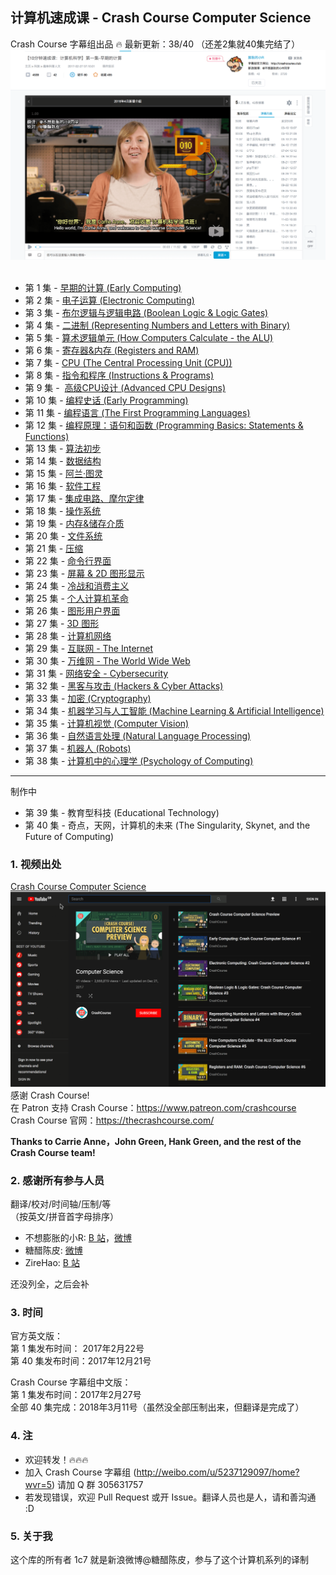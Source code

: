 ## 计算机速成课 - Crash Course Computer Science
Crash Course 字幕组出品
:fire: 最新更新：38/40 （还差2集就40集完结了）
![中文字幕 B 站截图](/image/chinese.png)   

* 第 1 集 - [早期的计算 (Early Computing)](https://www.bilibili.com/video/av8861057/)
* 第 2 集 - [电子运算 (Electronic Computing)](https://www.bilibili.com/video/av9066628/)
* 第 3 集 - [布尔逻辑与逻辑电路 (Boolean Logic & Logic Gates)](https://www.bilibili.com/video/av11557339/)
* 第 4 集 - [二进制 (Representing Numbers and Letters with Binary)](https://www.bilibili.com/video/av11592079/)
* 第 5 集 - [算术逻辑单元 (How Computers Calculate - the ALU)](https://www.bilibili.com/video/av12742941/)
* 第 6 集 - [寄存器&内存 (Registers and RAM)](https://www.bilibili.com/video/av12881796/)
* 第 7 集 - [CPU (The Central Processing Unit (CPU))](https://www.bilibili.com/video/av12881976/)
* 第 8 集 - [指令和程序 (Instructions & Programs)](https://www.bilibili.com/video/av9875360/)
* 第 9 集 -  [高级CPU设计 (Advanced CPU Designs)](https://www.bilibili.com/video/av11867964/)
* 第 10 集 - [编程史话 (Early Programming)](https://www.bilibili.com/video/av13582556/)
* 第 11 集 - [编程语言 (The First Programming Languages)](https://www.bilibili.com/video/av14228148/)
* 第 12 集 - [编程原理：语句和函数 (Programming Basics: Statements & Functions)](https://www.bilibili.com/video/av14885759/)
* 第 13 集 - [算法初步](https://www.bilibili.com/video/av15987761/)
* 第 14 集 - [数据结构](https://www.bilibili.com/video/av15987774/)
* 第 15 集 - [阿兰·图灵](https://www.bilibili.com/video/av16090115/)
* 第 16 集 - [软件工程](https://www.bilibili.com/video/av16751202/)
* 第 17 集 - [集成电路、摩尔定律](https://www.bilibili.com/video/av17186768)
* 第 18 集 - [操作系统](https://www.bilibili.com/video/av17192468)
* 第 19 集 - [内存&储存介质](https://www.bilibili.com/video/av17192483/)
* 第 20 集 - [文件系统](https://www.bilibili.com/video/av17209268/)
* 第 21 集 - [压缩](https://www.bilibili.com/video/av17192511/)
* 第 22 集 - [命令行界面](https://www.bilibili.com/video/av17451718/)
* 第 23 集 - [屏幕 & 2D 图形显示](https://www.bilibili.com/video/av17476087/)
* 第 24 集 - [冷战和消费主义](https://www.bilibili.com/video/av15637307/)
* 第 25 集 - [个人计算机革命](https://www.bilibili.com/video/av18789303/)
* 第 26 集 - [图形用户界面](https://www.bilibili.com/video/av19035296/)
* 第 27 集 - [3D 图形](https://www.bilibili.com/video/av19164942/)
* 第 28 集 - [计算机网络](https://www.bilibili.com/video/av19209394/)
* 第 29 集 - [互联网 - The Internet](https://www.bilibili.com/video/av20716104/)
* 第 30 集 - [万维网 - The World Wide Web](https://www.bilibili.com/video/av20767130/)
* 第 31 集 - [网络安全 - Cybersecurity](https://www.bilibili.com/video/av20785456/)
* 第 32 集 - [黑客与攻击 (Hackers & Cyber Attacks)](https://www.bilibili.com/video/av20831479/)
* 第 33 集 - [加密 (Cryptography)](https://www.bilibili.com/video/av20882310/)
* 第 34 集 - [机器学习与人工智能 (Machine Learning & Artificial Intelligence)](https://www.bilibili.com/video/av20922906)
* 第 35 集 - [计算机视觉 (Computer Vision)](https://www.bilibili.com/video/av20974735)
* 第 36 集 - [自然语言处理 (Natural Language Processing)](https://www.bilibili.com/video/av21004070)
* 第 37 集 - [机器人 (Robots)](https://www.bilibili.com/video/av21043523)
* 第 38 集 - [计算机中的心理学 (Psychology of Computing)](https://www.bilibili.com/video/av21066931)
---
制作中
* 第 39 集 - 教育型科技 (Educational Technology)
* 第 40 集 - 奇点，天网，计算机的未来 (The Singularity, Skynet, and the Future of Computing)


### 1. 视频出处
[Crash Course Computer Science](https://www.youtube.com/playlist?list=PLME-KWdxI8dcaHSzzRsNuOLXtM2Ep_C7a)     
![英文 Crash Course CS](/image/english.png)       
感谢 Crash Course! <br>
在 Patron 支持 Crash Course：https://www.patreon.com/crashcourse  <br/>
Crash Course 官网：https://thecrashcourse.com/  <br/>

**Thanks to Carrie Anne，John Green, Hank Green, and the rest of the Crash Course team!** <br/>


### 2. 感谢所有参与人员 
翻译/校对/时间轴/压制/等    
（按英文/拼音首字母排序） 

* 不想膨胀的小R: [B 站](https://space.bilibili.com/5385034#!/video)，[微博](https://weibo.com/u/2207493917)
* 糖醋陈皮: [微博](https://weibo.com/2004104451)
* ZireHao: [B 站](http://space.bilibili.com/27167876#!/)     

还没列全，之后会补

### 3. 时间
官方英文版：    
第 1 集发布时间：  2017年2月22号    
第 40 集发布时间：2017年12月21号     

Crash Course 字幕组中文版：     
第 1 集发布时间：2017年2月27号      
全部 40 集完成：2018年3月11号（虽然没全部压制出来，但翻译是完成了）      

### 4. 注
* 欢迎转发！:fire::fire::fire:
* 加入 Crash Course 字幕组 (http://weibo.com/u/5237129097/home?wvr=5) 请加 Q 群 305631757       
* 若发现错误，欢迎 Pull Request 或开 Issue。翻译人员也是人，请和善沟通 :D

### 5. 关于我
这个库的所有者 1c7 就是新浪微博@糖醋陈皮，参与了这个计算机系列的译制

 

